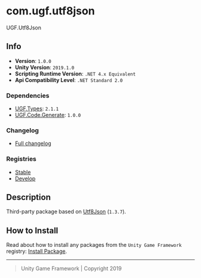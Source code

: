 # com.ugf.utf8json

UGF.Utf8Json

## Info

- **Version**: `1.0.0`
- **Unity Version**: `2019.1.0`
- **Scripting Runtime Version**: `.NET 4.x Equivalent`
- **Api Compatibility Level**: `.NET Standard 2.0`

### Dependencies

- [UGF.Types](https://github.com/unity-game-framework/ugf-types): `2.1.1`
- [UGF.Code.Generate](https://github.com/unity-game-framework/ugf-code-generate): `1.0.0`

### Changelog

- [Full changelog][1]

### Registries

- [Stable][2]
- [Develop][3]

## Description

Third-party package based on [Utf8Json](https://github.com/neuecc/Utf8Json) (`1.3.7`).

## How to Install

Read about how to install any packages from the `Unity Game Framework` registry: [Install Package][4].

---
> Unity Game Framework | Copyright 2019

[1]: changelog.md
[2]: https://bintray.com/unity-game-framework/stable/com.ugf.utf8json
[3]: https://bintray.com/unity-game-framework/dev/com.ugf.utf8json
[4]: https://github.com/unity-game-framework/ugf-documentation/wiki/Install-Package

